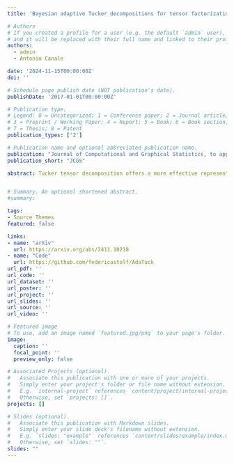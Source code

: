 ```yaml
---
title: 'Bayesian adaptive Tucker decompositions for tensor factorization'

# Authors
# If you created a profile for a user (e.g. the default `admin` user), write the username (folder name) here
# and it will be replaced with their full name and linked to their profile.
authors:
  - admin
  - Antonio Canale

date: '2024-11-15T00:00:00Z'
doi: ''

# Schedule page publish date (NOT publication's date).
publishDate: '2017-01-01T00:00:00Z'

# Publication type.
# Legend: 0 = Uncategorized; 1 = Conference paper; 2 = Journal article;
# 3 = Preprint / Working Paper; 4 = Report; 5 = Book; 6 = Book section;
# 7 = Thesis; 8 = Patent
publication_types: ['2']

# Publication name and optional abbreviated publication name.
publication: "Journal of Computational and Graphical Statistics, to appear"
publication_short: "JCGS"

abstract: Tucker tensor decomposition offers a more effective representation for multiway data compared to the widely used PARAFAC model. However, its flexibility brings the challenge of selecting the appropriate latent multi-rank. To overcome the issue of pre-selecting the latent multi-rank, we introduce a Bayesian adaptive Tucker decomposition model that infers the multi-rank automatically via an infinite increasing shrinkage prior. The model introduces local sparsity in the core tensor, inducing rich and at the same time parsimonious dependency structures. Posterior inference proceeds via an efficient adaptive Gibbs sampler, supporting both continuous and binary data and allowing for straightforward missing data imputation when dealing with incomplete multiway data. We discuss fundamental properties of the proposed modeling framework, providing theoretical justification. Simulation studies and applications to chemometrics and complex ecological data offer compelling evidence of its advantages over existing tensor factorization methods.


# Summary. An optional shortened abstract.
#summary:

tags:
- Source Themes
featured: false

links:
- name: "arXiv"
  url: https://arxiv.org/abs/2411.10218
- name: "Code"
  url: https://github.com/federicastolf/AdaTuck
url_pdf: ''
url_code: ''
url_dataset: ''
url_poster: ''
url_project: ''
url_slides: ''
url_source: ''
url_video: ''

# Featured image
# To use, add an image named `featured.jpg/png` to your page's folder.
image:
  caption: ''
  focal_point: ''
  preview_only: false

# Associated Projects (optional).
#   Associate this publication with one or more of your projects.
#   Simply enter your project's folder or file name without extension.
#   E.g. `internal-project` references `content/project/internal-project/index.md`.
#   Otherwise, set `projects: []`.
projects: []

# Slides (optional).
#   Associate this publication with Markdown slides.
#   Simply enter your slide deck's filename without extension.
#   E.g. `slides: "example"` references `content/slides/example/index.md`.
#   Otherwise, set `slides: ""`.
slides: ""
---
```


